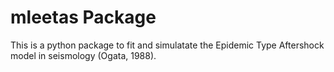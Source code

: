# mleetas Package

This is a python package to fit and simulatate the Epidemic Type Aftershock model in seismology (Ogata, 1988). 
